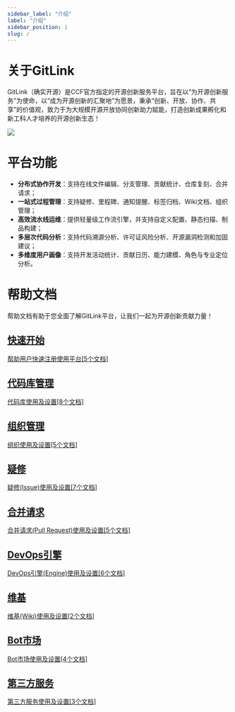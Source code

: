 ```yaml
---
sidebar_label: "介绍"
label: "介绍"
sidebar_position: 1
slug: /
---
```


# 关于GitLink
GitLink（确实开源）是CCF官方指定的开源创新服务平台，旨在以“为开源创新服务”为使命，以“成为开源创新的汇聚地”为愿景，秉承“创新、开放、协作、共享”的价值观，致力于为大规模开源开放协同创新助力赋能，打造创新成果孵化和新工科人才培养的开源创新生态！

 ![](/img/ccf_gitlink.png)

# 平台功能

- **分布式协作开发**：支持在线文件编辑、分支管理、贡献统计、仓库复刻、合并请求；
- **一站式过程管理**：支持疑修、里程碑、通知提醒、标签归档、Wiki文档、组织管理；
- **高效流水线运维**：提供轻量级工作流引擎，并支持自定义配置、静态扫描、制品构建；
- **多层次代码分析**：支持代码溯源分析、许可证风险分析、开源漏洞检测和加固建议；
- **多维度用户画像**：支持开发活动统计、贡献日历、能力建模、角色与专业定位分析。

# 帮助文档
帮助文档有助于您全面了解GitLink平台，让我们一起为开源创新贡献力量！

<div class="row">
	<div class="col col--12">
	<section class="row list">
  <article class="col col--6 margin-bottom--lg">
    <a class="card padding--lg cardContainer" href="/docs/快速开始/注册GitLink账号">
      <h2 class="text--truncate cardTitle" title="快速开始">快速开始</h2>
		<p>帮助用户快速注册使用平台[5个文档]</p>
	</a></article>
  <article class="col col--6 margin-bottom--lg">
   <a class="card padding--lg cardContainer" href="/docs/代码库管理/仓库创建">
     <h2 class="text--truncate cardTitle" title="代码库管理">代码库管理</h2>
		<p>代码库使用及设置[8个文档]</p>
	</a></article>
    <article class="col col--6 margin-bottom--lg">
   <a class="card padding--lg cardContainer" href="/docs/组织管理/组织简介">
     <h2 class="text--truncate cardTitle" title="组织管理">组织管理</h2>
		<p>组织使用及设置[5个文档]</p>
	</a></article>
       <article class="col col--6 margin-bottom--lg">
   <a class="card padding--lg cardContainer" href="/docs/疑修/疑修简介">
     <h2 class="text--truncate cardTitle" title="疑修">疑修</h2>
		<p>疑修(Issue)使用及设置[7个文档]</p>
	</a></article>
     <article class="col col--6 margin-bottom--lg">
     <a class="card padding--lg cardContainer" href="/docs/合并请求/合并请求简介">
     <h2 class="text--truncate cardTitle" title="合并请求">合并请求</h2>
		<p>合并请求(Pull Request)使用及设置[5个文档]</p>
	</a></article>
     <article class="col col--6 margin-bottom--lg">
         <a class="card padding--lg cardContainer" href="/docs/DevOps引擎/引擎简介">
     <h2 class="text--truncate cardTitle" title="DevOps引擎">DevOps引擎</h2>
		<p>DevOps引擎(Engine)使用及设置[6个文档]</p>
	</a></article>
     <article class="col col--6 margin-bottom--lg">
             <a class="card padding--lg cardContainer" href="/docs/维基/模板导入及导出">
     <h2 class="text--truncate cardTitle" title="维基">维基</h2>
		<p>维基(Wiki)使用及设置[2个文档]</p>
	</a></article>
     <article class="col col--6 margin-bottom--lg">
     <a class="card padding--lg cardContainer" href="/docs/Bot市场/bot安装">
     <h2 class="text--truncate cardTitle" title="Bot市场">Bot市场</h2>
		<p>Bot市场使用及设置[4个文档]</p>
	</a></article>
     <article class="col col--6 margin-bottom--lg">
    <a class="card padding--lg cardContainer" href="/docs/第三方服务/跨平台代码同步">
     <h2 class="text--truncate cardTitle" title="第三方服务">第三方服务</h2>
		<p>第三方服务使用及设置[3个文档]</p>
	</a></article>
</section>
</div>
</div>